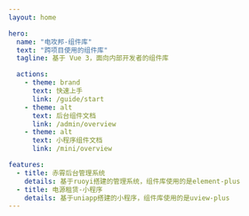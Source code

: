 ```yaml
---
layout: home

hero:
  name: "电攻邦-组件库"
  text: "跨项目使用的组件库"
  tagline: 基于 Vue 3，面向内部开发者的组件库

  actions:
    - theme: brand
      text: 快速上手
      link: /guide/start
    - theme: alt
      text: 后台组件文档
      link: /admin/overview
    - theme: alt
      text: 小程序组件文档
      link: /mini/overview

features:
  - title: 赤霄后台管理系统
    details: 基于ruoyi搭建的管理系统，组件库使用的是element-plus
  - title: 电源租赁-小程序
    details: 基于uniapp搭建的小程序，组件库使用的是uview-plus
---
```



